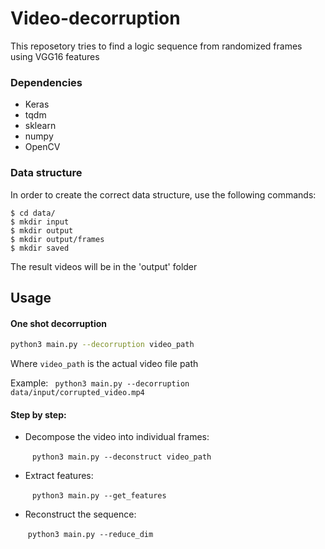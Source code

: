 # Video-decorruption
This reposetory tries to find a logic sequence from randomized frames using VGG16 features

### Dependencies

- Keras
- tqdm
- sklearn
- numpy
- OpenCV

### Data structure

In order to create the correct data structure, use the following commands:

```
$ cd data/
$ mkdir input
$ mkdir output
$ mkdir output/frames
$ mkdir saved
```
The result videos will be in the 'output' folder

## Usage

####  One shot decorruption

```bash
python3 main.py --decorruption video_path
```

Where `video_path` is the actual video file path

Example: ``` python3 main.py --decorruption data/input/corrupted_video.mp4``` 

#### Step by step:

* Decompose the video into individual frames:

  ​	``` python3 main.py --deconstruct video_path``` 

* Extract features:

  ​	``` python3 main.py --get_features```

* Reconstruct the sequence:

  ​	```python3 main.py --reduce_dim```